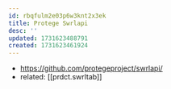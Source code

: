 ```yaml
---
id: rbqfulm2e03p6w3knt2x3ek
title: Protege Swrlapi
desc: ''
updated: 1731623488791
created: 1731623461924
---
```


- https://github.com/protegeproject/swrlapi/
- related: [[prdct.swrltab]]